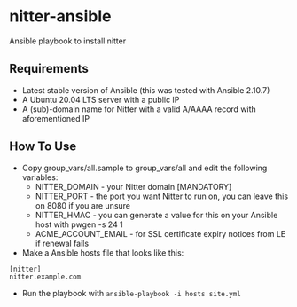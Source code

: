 # nitter-ansible
Ansible playbook to install nitter

## Requirements
- Latest stable version of Ansible (this was tested with Ansible 2.10.7)
- A Ubuntu 20.04 LTS server with a public IP
- A (sub)-domain name for Nitter with a valid A/AAAA record with aforementioned
IP

## How To Use

- Copy group_vars/all.sample to group_vars/all and edit the following variables:
  - NITTER_DOMAIN - your Nitter domain [MANDATORY]
  - NITTER_PORT - the port you want Nitter to run on, you can leave this on 8080 if you are unsure
  - NITTER_HMAC - you can generate a value for this on your Ansible host with pwgen -s 24 1
  - ACME_ACCOUNT_EMAIL - for SSL certificate expiry notices from LE if renewal fails
- Make a Ansible hosts file that looks like this:
```
[nitter]
nitter.example.com
```
- Run the playbook with `ansible-playbook -i hosts site.yml`
